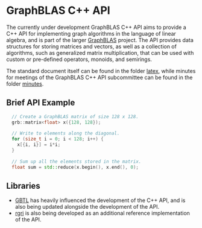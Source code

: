 # GraphBLAS C++ API

The currently under development GraphBLAS C++ API aims to provide a C++ API for implementing graph algorithms in the language of linear algebra, and is part of the larger [GraphBLAS](https://graphblas.github.io/) project.  The API provides data structures for storing matrices and vectors, as well as a collection of algorithms, such as generalized matrix multiplication, that can be used with custom or pre-defined operators, monoids, and semirings.

The standard document itself can be found in the folder [latex](https://github.com/GraphBLAS/graphblas-api-cpp/tree/master/latex),
while minutes for meetings of the GraphBLAS C++ API subcommittee can be found in the folder [minutes](https://github.com/GraphBLAS/graphblas-api-cpp/tree/master/minutes).

## Brief API Example
```C++
  // Create a GraphBLAS matrix of size 128 x 128.
  grb::matrix<float> x({128, 128});
  
  // Write to elements along the diagonal.
  for (size_t i = 0; i < 128; i++) {
    x[{i, i}] = i*i;
  }
  
  // Sum up all the elements stored in the matrix.
  float sum = std::reduce(x.begin(), x.end(), 0);
```


## Libraries

* [GBTL](https://github.com/cmu-sei/gbtl) has heavily influenced the development of the C++ API, and is also being updated alongside the development of the API.
* [rgri](https://github.com/BenBrock/rgri) is also being developed as an additional reference implementation of the API.

